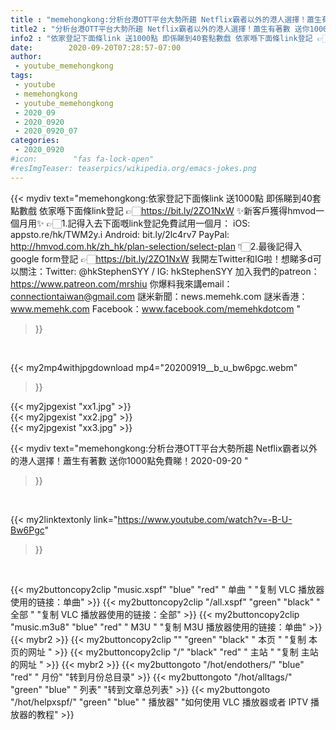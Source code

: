 ```yaml
---
title : "memehongkong:分析台港OTT平台大勢所趨 Netflix霸者以外的港人選擇！蕭生有著數 送你1000點免費睇！2020-09-20 "
title2 : "分析台港OTT平台大勢所趨 Netflix霸者以外的港人選擇！蕭生有著數 送你1000點免費睇！2020-09-20 "
info2 : "依家登記下面條link 送1000點 即係睇到40套點數戲 依家喺下面條link登記 👉🏻https://bit.ly/2ZO1NxW  ✨新客戶獲得hmvod一個月用✨ 👉🏻1.記得入去下面嘅link登記免費試用一個月： iOS: appsto.re/hk/TWM2y.i Android: bit.ly/2lc4rv7 PayPal: http://hmvod.com.hk/zh_hk/plan-selection/select-plan  👇🏻2.最後記得入google form登記  👉🏻https://bit.ly/2ZO1NxW  我開左Twitter和IG啦！想睇多d可以關注：Twitter: @hkStephenSYY / IG: hkStephenSYY 加入我們的patreon：https://www.patreon.com/mrshiu 你爆料我來講email： connectiontaiwan@gmail.com 謎米新聞：news.memehk.com 謎米香港： www.memehk.com Facebook：www.facebook.com/memehkdotcom "
date:        2020-09-20T07:28:57-07:00
author:
 - youtube_memehongkong
tags:
 - youtube
 - memehongkong
 - youtube_memehongkong
 - 2020_09
 - 2020_0920
 - 2020_0920_07
categories:
 - 2020_0920
#icon:        "fas fa-lock-open"
#resImgTeaser: teaserpics/wikipedia.org/emacs-jokes.png
---
```


{{< mydiv text="memehongkong:依家登記下面條link 送1000點 即係睇到40套點數戲 依家喺下面條link登記 👉🏻https://bit.ly/2ZO1NxW  ✨新客戶獲得hmvod一個月用✨ 👉🏻1.記得入去下面嘅link登記免費試用一個月： iOS: appsto.re/hk/TWM2y.i Android: bit.ly/2lc4rv7 PayPal: http://hmvod.com.hk/zh_hk/plan-selection/select-plan  👇🏻2.最後記得入google form登記  👉🏻https://bit.ly/2ZO1NxW  我開左Twitter和IG啦！想睇多d可以關注：Twitter: @hkStephenSYY / IG: hkStephenSYY 加入我們的patreon：https://www.patreon.com/mrshiu 你爆料我來講email： connectiontaiwan@gmail.com 謎米新聞：news.memehk.com 謎米香港： www.memehk.com Facebook：www.facebook.com/memehkdotcom "
>}}
<br>


{{< my2mp4withjpgdownload mp4="20200919__b_u_bw6pgc.webm"
>}}

{{< my2jpgexist "xx1.jpg" >}}<br>
{{< my2jpgexist "xx2.jpg" >}}<br>
{{< my2jpgexist "xx3.jpg" >}}<br>



{{< mydiv text="memehongkong:分析台港OTT平台大勢所趨 Netflix霸者以外的港人選擇！蕭生有著數 送你1000點免費睇！2020-09-20 "
>}}
<br>

{{< my2linktextonly link="https://www.youtube.com/watch?v=-B-U-Bw6Pgc"
>}}


<br>

{{< my2buttoncopy2clip "music.xspf"        "blue"   "red"    " 单曲 "  "复制 VLC 播放器使用的链接：单曲" >}} {{< my2buttoncopy2clip "/all.xspf"         "green"  "black"  " 全部 "  "复制 VLC 播放器使用的链接：全部" >}} {{< my2buttoncopy2clip "music.m3u8"        "blue"   "red"    " M3U  "    "复制 M3U 播放器使用的链接：单曲" >}} {{< mybr2 >}} {{< my2buttoncopy2clip ""                  "green"  "black"  " 本页 "    "复制 本页的网址 " >}} {{< my2buttoncopy2clip "/"                 "black"  "red"    " 主站 "    "复制 主站的网址 " >}} {{< mybr2 >}} {{< my2buttongoto      "/hot/endothers/"   "blue"   "red"    " 月份"   "转到月份总目录" >}} {{< my2buttongoto      "/hot/alltags/"     "green"  "blue"   " 列表"   "转到文章总列表" >}} {{< my2buttongoto      "/hot/helpxspf/"    "green"  "blue"   " 播放器" "如何使用 VLC 播放器或者 IPTV 播放器的教程" >}} 
